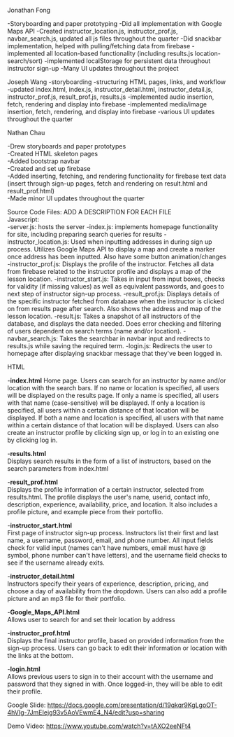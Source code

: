 Jonathan Fong

-Storyboarding and paper prototyping
-Did all implementation with Google Maps API
-Created instructor_location.js, instructor_prof.js, navbar_search.js, updated all js files throughout the quarter
-Did snackbar implementation, helped with pulling/fetching data from firebase
-implemented all location-based functionality (including results.js location-search/sort)
-implemented localStorage for persistent data throughout instructor sign-up
-Many UI updates throughout the project

Joseph Wang
-storyboarding
-structuring HTML pages, links, and workflow
-updated index.html, index.js, instructor_detail.html, instructor_detail.js, instructor_prof.js, result_prof.js, results.js
-implemented audio insertion, fetch, rendering and display into firebase
-implemented media/image insertion, fetch, rendering, and display into firebase 
-various UI updates throughout the quarter

Nathan Chau

-Drew storyboards and paper prototypes  
-Created HTML skeleton pages  
-Added bootstrap navbar  
-Created and set up firebase  
-Added inserting, fetching, and rendering functionality for firebase text data (insert through sign-up pages, fetch and rendering on result.html and result_prof.html)  
-Made minor UI updates throughout the quarter

Source Code Files: ADD A DESCRIPTION FOR EACH FILE  
Javascript:  
-server.js: hosts the server
-index.js: implements homepage functionality for site, including preparing search queries for results
-instructor_location.js: Used when inputting addresses in during sign up process. Utilizes Google Maps API to display a map and create a marker once address has been inputted. Also have some button animation/changes
-instructor_prof.js: Displays the profile of the instructor. Fetches all data from firebase related to the instructor profile and displays a map of the lesson location.
-instructor_start.js: Takes in input from input boxes, checks for validity (if missing values) as well as equivalent passwords, and goes to next step of instructor sign-up process.
-result_prof.js: Displays details of the specific instructor fetched from database when the instructor is clicked on from results page after search. Also shows the address and map of the lesson location.
-result.js: Takes a snapshot of all instructors of the database, and displays the data needed. Does error checking and filtering of users dependent on search terms (name and/or location).
-navbar_search.js: Takes the searchbar in navbar input and redirects to results.js while saving the required term.
-login.js: Redirects the user to homepage after displaying snackbar message that they've been logged in.

HTML

-**index.html**
Home page. Users can search for an instructor by name and/or location with the search bars. If no name or location is specified, all users will be displayed on the results page. If only a name is specified, all users with that name (case-sensitive) will be displayed. If only a location is specified, all users within a certain distance of that location will be displayed. If both a name and location is specified, all users with that name within a certain distance of that location will be displayed. Users can also create an instructor profile by clicking sign up, or log in to an existing one by clicking log in.  

-**results.html**  
Displays search results in the form of a list of instructors, based on the search parameters from index.html  

-**result_prof.html**  
Displays the profile information of a certain instructor, selected from results.html. The profile displays the user's name, userid, contact info, description, experience, availability, price, and location. It also includes a profile picture, and example piece from their portoflio. 

-**instructor_start.html**   
First page of instructor sign-up process. Instructors list their first and last name, a username, password, email, and phone number. All input fields check for valid input (names can't have numbers, email must have @ symbol, phone number can't have letters), and the username field checks to see if the username already exits. 

-**instructor_detail.html**  
Instructors specify their years of experience, description, pricing, and choose a day of availability from the dropdown. Users can also add a profile picture and an mp3 file for their portfolio.  

-**Google_Maps_API.html**  
Allows user to search for and set their location by address  

-**instructor_prof.html**  
Displays the final instructor profile, based on provided information from the sign-up process. Users can go back to edit their information or location with the links at the bottom. 

-**login.html**  
Allows previous users to sign in to their account with the username and password that they signed in with. Once logged-in, they will be able to edit their profile. 




Google Slide:
https://docs.google.com/presentation/d/19qkqr9KgLgoOT-4hVIg-7JmEIejg93v5AoVEwmE4_N4/edit?usp=sharing


Demo Video:
https://www.youtube.com/watch?v=tAXO2eeNFt4

